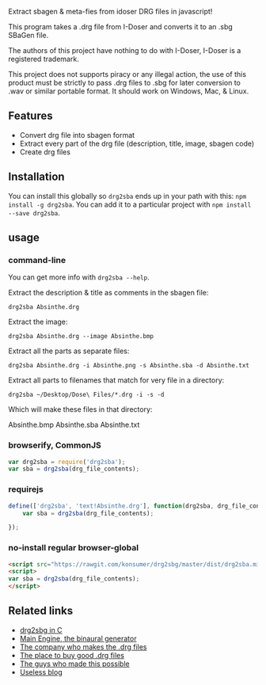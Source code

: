 Extract sbagen & meta-fies from idoser DRG files in javascript!

This program takes a .drg file from I-Doser and converts it to an .sbg SBaGen file.

The authors of this project have nothing to do with I-Doser, I-Doser is a registered
trademark.

This project does not supports piracy or any illegal action, the use of this product 
must be strictly to pass .drg files to .sbg for later conversion to .wav or similar 
portable format. It should work on Windows, Mac, & Linux.

## Features

*  Convert drg file into sbagen format
*  Extract every part of the drg file (description, title, image, sbagen code)
*  Create drg files


## Installation

You can install this globally so `drg2sba` ends up in your path with this:  `npm install -g drg2sba`. You can add it to a particular project with `npm install --save drg2sba`.


## usage

### command-line

You can get more info with `drg2sba --help`.

Extract the description & title as comments in the sbagen file:

`drg2sba Absinthe.drg`

Extract the image:

`drg2sba Absinthe.drg --image Absinthe.bmp`

Extract all the parts as separate files:

`drg2sba Absinthe.drg -i Absinthe.png -s Absinthe.sba -d Absinthe.txt`

Extract all parts to filenames that match for very file in a directory:

`drg2sba ~/Desktop/Dose\ Files/*.drg -i -s -d`

Which will make these files in that directory:

Absinthe.bmp
Absinthe.sba
Absinthe.txt


### browserify, CommonJS

```javascript
var drg2sba = require('drg2sba');
var sba = drg2sba(drg_file_contents);
```

### requirejs

```javascript
define(['drg2sba', 'text!Absinthe.drg'], function(drg2sba, drg_file_contents){
	var sba = drg2sba(drg_file_contents);

});
```

### no-install regular browser-global

```html
<script src="https://rawgit.com/konsumer/drg2sbg/master/dist/drg2sba.min.js"></script>
<script>
var sba = drg2sba(drg_file_contents);
</script>
```


## Related links

*  [drg2sbg in C](https://github.com/manuel-arguelles/drg2sbg)
*  [Main Engine, the binaural generator](http://uazu.net/sbagen/)
*  [The company who makes the .drg files](http://www.i-doser.com/)
*  [The place to buy good .drg files](http://www.i-doser.com/store/)
*  [The guys who made this possible](http://theidoserblog.blogspot.com/)
*  [Useless blog](http://p4c0.wordpress.com/)
